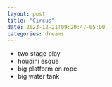 ```yaml
---
layout: post
title: "Circus"
date: 2023-12-21T09:20:47-05:00
categories: dreams
---
```


- two stage play
- houdini esque
- big platform on rope
- big water tank
